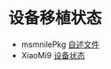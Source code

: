 # 设备移植状态
  - msmnilePkg [自述文件](https://github.com/woa-msmnile/msmnilePkg#target-list)
  - XiaoMi9 [设备状态](https://github.com/qaz6750/XiaoMi9-Drivers/blob/main/Status.md)